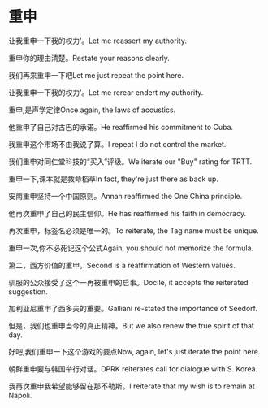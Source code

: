 # 重申

<p><span class="chinese">让我重申一下我的权力’。</span><span class="english">Let me reassert my authority.</span></p>

<p><span class="chinese">重申你的理由清楚。</span><span class="english">Restate your reasons clearly.</span></p>

<p><span class="chinese">我们再来重申一下吧</span><span class="english">Let me just repeat the point here.</span></p>

<p><span class="chinese">让我重申一下我的权力’。</span><span class="english">Let me rerear endert my authority.</span></p>

<p><span class="chinese">重申,是声学定律</span><span class="english">Once again, the laws of acoustics.</span></p>

<p><span class="chinese">他重申了自己对古巴的承诺。</span><span class="english">He reaffirmed his commitment to Cuba.</span></p>

<p><span class="chinese">我重申这个市场不由我说了算。</span><span class="english">I repeat I do not control the market.</span></p>

<p><span class="chinese">我们重申对同仁堂科技的“买入”评级。</span><span class="english">We iterate our "Buy" rating for TRTT.</span></p>

<p><span class="chinese">重申一下,课本就是救命稻草</span><span class="english">In fact, they're just there as back up.</span></p>

<p><span class="chinese">安南重申坚持一个中国原则。</span><span class="english">Annan reaffirmed the One China principle.</span></p>

<p><span class="chinese">他再次重申了自己的民主信仰。</span><span class="english">He has reaffirmed his faith in democracy.</span></p>

<p><span class="chinese">再次重申，标签名必须是唯一的。</span><span class="english">To reiterate, the Tag name must be unique.</span></p>

<p><span class="chinese">重申一次,你不必死记这个公式</span><span class="english">Again, you should not memorize the formula.</span></p>

<p><span class="chinese">第二，西方价值的重申。</span><span class="english">Second is a reaffirmation of Western values.</span></p>

<p><span class="chinese">驯服的公众接受了这个一再被重申的启事。</span><span class="english">Docile, it accepts the reiterated suggestion.</span></p>

<p><span class="chinese">加利亚尼重申了西多夫的重要。</span><span class="english">Galliani re-stated the importance of Seedorf.</span></p>

<p><span class="chinese">但是，我们也重申当今的真正精神。</span><span class="english">But we also renew the true spirit of that day.</span></p>

<p><span class="chinese">好吧,我们重申一下这个游戏的要点</span><span class="english">Now, again, let's just iterate the point here.</span></p>

<p><span class="chinese">朝鲜重申要与韩国举行对话。</span><span class="english">DPRK reiterates call for dialogue with S. Korea.</span></p>

<p><span class="chinese">我再次重申我希望能够留在那不勒斯。</span><span class="english">I reiterate that my wish is to remain at Napoli.</span></p>

